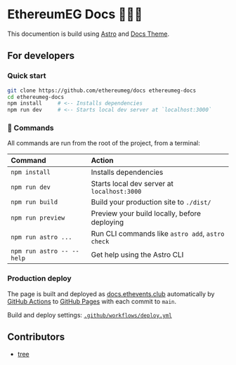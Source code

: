 # EthereumEG Docs 👨‍🌾📗

This documention is build using [Astro](https://astro.build/) and [Docs Theme](https://astro.build/themes/details/docs/).

## For developers

### Quick start

```bash
git clone https://github.com/ethereumeg/docs ethereumeg-docs
cd ethereumeg-docs
npm install     # <-- Installs dependencies
npm run dev     # <-- Starts local dev server at `localhost:3000` 
```

### 🧞 Commands

All commands are run from the root of the project, from a terminal:

| Command                   | Action                                           |
| :------------------------ | :----------------------------------------------- |
| `npm install`             | Installs dependencies                            |
| `npm run dev`             | Starts local dev server at `localhost:3000`      |
| `npm run build`           | Build your production site to `./dist/`          |
| `npm run preview`         | Preview your build locally, before deploying     |
| `npm run astro ...`       | Run CLI commands like `astro add`, `astro check` |
| `npm run astro -- --help` | Get help using the Astro CLI                     |

### Production deploy

The page is built and deployed as [docs.ethevents.club](https://docs.ethevents.club) automatically by [GitHub Actions](https://github.com/features/actions) to [GitHub Pages](https://pages.github.com/) with each commit to `main`.

Build and deploy settings: [`.github/workflows/deploy.yml`](.github/workflows/deploy.yml)

## Contributors

* [tree](https://ethevents.club/u/tree)